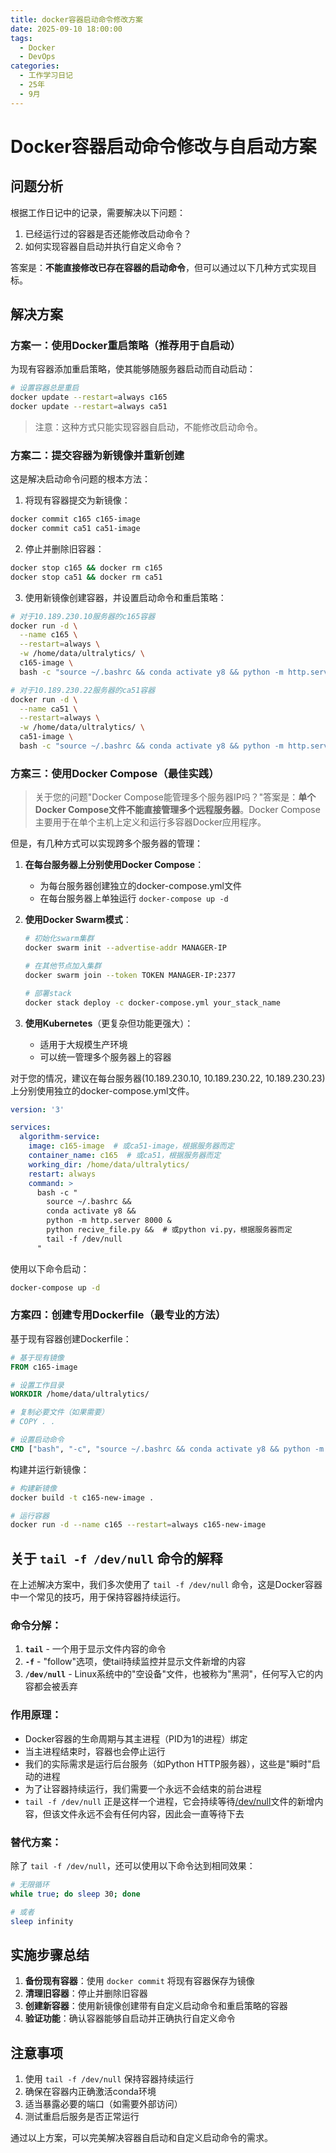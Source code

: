 ```yaml
---
title: docker容器启动命令修改方案
date: 2025-09-10 18:00:00
tags:
  - Docker
  - DevOps
categories:
  - 工作学习日记
  - 25年
  - 9月
---
```


# Docker容器启动命令修改与自启动方案

## 问题分析

根据工作日记中的记录，需要解决以下问题：
1. 已经运行过的容器是否还能修改启动命令？
2. 如何实现容器自启动并执行自定义命令？

答案是：**不能直接修改已存在容器的启动命令**，但可以通过以下几种方式实现目标。

## 解决方案

### 方案一：使用Docker重启策略（推荐用于自启动）

为现有容器添加重启策略，使其能够随服务器启动而自动启动：

```bash
# 设置容器总是重启
docker update --restart=always c165
docker update --restart=always ca51
```

> 注意：这种方式只能实现容器自启动，不能修改启动命令。

### 方案二：提交容器为新镜像并重新创建

这是解决启动命令问题的根本方法：

1. 将现有容器提交为新镜像：
```bash
docker commit c165 c165-image
docker commit ca51 ca51-image
```

2. 停止并删除旧容器：
```bash
docker stop c165 && docker rm c165
docker stop ca51 && docker rm ca51
```

3. 使用新镜像创建容器，并设置启动命令和重启策略：
```bash
# 对于10.189.230.10服务器的c165容器
docker run -d \
  --name c165 \
  --restart=always \
  -w /home/data/ultralytics/ \
  c165-image \
  bash -c "source ~/.bashrc && conda activate y8 && python -m http.server 8000 & python recive_file.py && tail -f /dev/null"

# 对于10.189.230.22服务器的ca51容器
docker run -d \
  --name ca51 \
  --restart=always \
  -w /home/data/ultralytics/ \
  ca51-image \
  bash -c "source ~/.bashrc && conda activate y8 && python -m http.server 8000 & python vi.py && tail -f /dev/null"
```

### 方案三：使用Docker Compose（最佳实践）

> 关于您的问题"Docker Compose能管理多个服务器IP吗？"答案是：**单个Docker Compose文件不能直接管理多个远程服务器**。Docker Compose主要用于在单个主机上定义和运行多容器Docker应用程序。

但是，有几种方式可以实现跨多个服务器的管理：

1. **在每台服务器上分别使用Docker Compose**：
   - 为每台服务器创建独立的docker-compose.yml文件
   - 在每台服务器上单独运行 `docker-compose up -d`

2. **使用Docker Swarm模式**：
   ```bash
   # 初始化swarm集群
   docker swarm init --advertise-addr MANAGER-IP

   # 在其他节点加入集群
   docker swarm join --token TOKEN MANAGER-IP:2377

   # 部署stack
   docker stack deploy -c docker-compose.yml your_stack_name
   ```

3. **使用Kubernetes**（更复杂但功能更强大）：
   - 适用于大规模生产环境
   - 可以统一管理多个服务器上的容器

对于您的情况，建议在每台服务器(10.189.230.10, 10.189.230.22, 10.189.230.23)上分别使用独立的docker-compose.yml文件。

```yaml
version: '3'

services:
  algorithm-service:
    image: c165-image  # 或ca51-image，根据服务器而定
    container_name: c165  # 或ca51，根据服务器而定
    working_dir: /home/data/ultralytics/
    restart: always
    command: >
      bash -c "
        source ~/.bashrc &&
        conda activate y8 &&
        python -m http.server 8000 &
        python recive_file.py &&  # 或python vi.py，根据服务器而定
        tail -f /dev/null
      "
```

使用以下命令启动：
```bash
docker-compose up -d
```

### 方案四：创建专用Dockerfile（最专业的方法）

基于现有容器创建Dockerfile：

```dockerfile
# 基于现有镜像
FROM c165-image

# 设置工作目录
WORKDIR /home/data/ultralytics/

# 复制必要文件（如果需要）
# COPY . .

# 设置启动命令
CMD ["bash", "-c", "source ~/.bashrc && conda activate y8 && python -m http.server 8000 & python recive_file.py && tail -f /dev/null"]
```

构建并运行新镜像：
```bash
# 构建新镜像
docker build -t c165-new-image .

# 运行容器
docker run -d --name c165 --restart=always c165-new-image
```

## 关于 `tail -f /dev/null` 命令的解释

在上述解决方案中，我们多次使用了 `tail -f /dev/null` 命令，这是Docker容器中一个常见的技巧，用于保持容器持续运行。

### 命令分解：

1. **`tail`** - 一个用于显示文件内容的命令
2. **`-f`** - "follow"选项，使tail持续监控并显示文件新增的内容
3. **`/dev/null`** - Linux系统中的"空设备"文件，也被称为"黑洞"，任何写入它的内容都会被丢弃

### 作用原理：

- Docker容器的生命周期与其主进程（PID为1的进程）绑定
- 当主进程结束时，容器也会停止运行
- 我们的实际需求是运行后台服务（如Python HTTP服务器），这些是"瞬时"启动的进程
- 为了让容器持续运行，我们需要一个永远不会结束的前台进程
- `tail -f /dev/null` 正是这样一个进程，它会持续等待[/dev/null](file:///d:/Project/blog/blogSrc/node_modules/.pnpm/@types+node@22.10.7/node_modules/@types/node/stream.d.ts#L4-L4)文件的新增内容，但该文件永远不会有任何内容，因此会一直等待下去

### 替代方案：

除了 `tail -f /dev/null`，还可以使用以下命令达到相同效果：
```bash
# 无限循环
while true; do sleep 30; done

# 或者
sleep infinity
```

## 实施步骤总结

1. **备份现有容器**：使用 `docker commit` 将现有容器保存为镜像
2. **清理旧容器**：停止并删除旧容器
3. **创建新容器**：使用新镜像创建带有自定义启动命令和重启策略的容器
4. **验证功能**：确认容器能够自启动并正确执行自定义命令

## 注意事项

1. 使用 `tail -f /dev/null` 保持容器持续运行
2. 确保在容器内正确激活conda环境
3. 适当暴露必要的端口（如需要外部访问）
4. 测试重启后服务是否正常运行

通过以上方案，可以完美解决容器自启动和自定义启动命令的需求。
